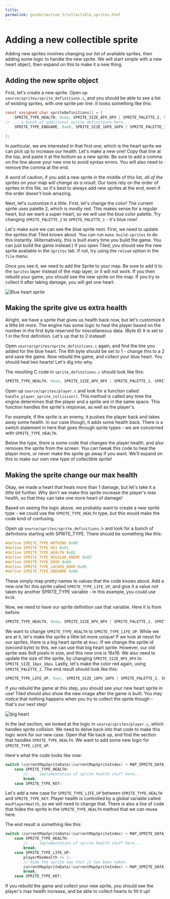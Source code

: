 ```yaml
---
title: 
permalink: guide/section_2/collectible_sprites.html
---
```

# Adding a new collectible sprite

Adding new sprites involves changing our list of available sprites, then adding some logic to handle the new sprite.
We will start simple with a new heart object, then expand on this to make it a new thing.

## Adding the new sprite object

First, let's create a new sprite. Open up `source/sprites/sprite_definitions.c`, and you should be able to see a list
of existing sprites, with one sprite per line. It looks something llke this:

```c
const unsigned char spriteDefinitions[] = {
    SPRITE_TYPE_HEALTH, 0xea, SPRITE_SIZE_8PX_8PX | SPRITE_PALETTE_2, SPRITE_ANIMATION_NONE, SPRITE_MOVEMENT_NONE, 1, 0x00, 0x00,
// ... a bunch of additional sprite definitions here...
    SPRITE_TYPE_ENDGAME, 0xe8, SPRITE_SIZE_16PX_16PX | SPRITE_PALETTE_1, SPRITE_ANIMATION_NONE, SPRITE_MOVEMENT_NONE, 0x00, 0x00, 0x00

};
```

In particular, we are interested in that first one, which is the heart sprite we can pick up to
increase our health. Let's make a new one! Copy that line at the top, and paste it at the bottom as
a new sprite. Be sure to add a comma on the line above your new one to avoid syntax errors. You will
also need to remove the comma at the end. 

A word of caution, if you add a new sprite in the middle of this list, _all of the sprites on your 
map will change as a result._ Our tools rely on the order of sprites in this file, so it's best
to always add new sprites at the end, even if the order doesn't look amazing.

Next, let's customize it a little. First, let's change the color! The current sprite uses palette 2, 
which is mostly red. This makes sense for a regular heart, but we want a super-heart, so we will use
the blue color palette. Try changing `SPRITE_PALETTE_2` to `SPRITE_PALETTE_1` - it's blue now! 

Let's make sure we can see the blue sprite next. First, we need to update the sprites that Tiled
knows about. You can run `make build-sprites` to do this instantly. (Alternatively, this is built
every time you build the game. You can just build the game instead.) If you open Tiled, you should
see the new sprite available in the `Sprites` tab. If not, try using the `reload` option in the
`file` menu.

Once you see it, we need to add the Sprite to your map. Be sure to add it to the `Sprites` layer
instead of the map layer, or it will not work. If you then rebuild your game, you should see the
new sprite on the map. If you try to collect it after taking damage, you will get one heart. 

![Blue heart sprite](../images/blue_heart.png)

## Making the sprite give us extra health

Alright, we have a sprite that gives us health back now, but let's customize it a little bit
more. The engine has some logic to heal the player based on the number in the first byte
reserved for miscellaneous data. (Byte 6) It is set to 1 in the first definition. Let's
up that to 2 instead! 

Open `source/sprites/sprite_definitions.c` again, and find the line you added for the blue
heart. The 6th byte should be set to 1 - change this to a 2 and save the game. Now rebuild
the game, and collect your blue heart. You should heal two hearts! Let's dig into why.

The resulting C code in `sprite_definitions.c` should look like this:
```c
SPRITE_TYPE_HEALTH, 0xea, SPRITE_SIZE_8PX_8PX | SPRITE_PALETTE_1, SPRITE_ANIMATION_NONE, SPRITE_MOVEMENT_NONE, 2, 0x00, 0x00
```

Open up `source/sprites/player.c` and look for a function called `handle_player_sprite_collision()`.
This method is called any time the engine determines that the player and a sprite are in
the same space. This function handles the sprite's response, as well as the player's. 

For example, if  the sprite is an enemy, it pushes the player back and takes away some 
health. In our case though, it adds some health back. There is a switch statement in here 
that goes through sprite types - we are concerned with `SPRITE_TYPE_HEALTH`.

Below the type, there is some code that changes the player health, and also removes
the sprite from the screen. You can tweak this code to heal the player more, or
never make the sprite go away if you want. We'll expand on this to make our own
new type of collectible sprite!

## Making the sprite change our max health

Okay, we made a heart that heals more than 1 damage, but let's take it a little bit
further. Why don't we make this sprite increase the player's max health, so that they
can take one more heart of damage!

Based on seeing the logic above, we probably want to create a new sprite type - we 
could use the `SPRITE_TYPE_HEALTH` type, but this would make the code kind of confusing.

Open up `source/sprites/sprite_definitions.h` and look for a bunch of definitions starting
with SPRITE_TYPE. There should be something like this: 

```c
#define SPRITE_TYPE_NOTHING 0x00
#define SPRITE_TYPE_KEY 0x01
#define SPRITE_TYPE_HEALTH 0x02
#define SPRITE_TYPE_REGULAR_ENEMY 0x03 
#define SPRITE_TYPE_DOOR 0x04
#define SPRITE_TYPE_LOCKED_DOOR 0x05
#define SPRITE_TYPE_ENDGAME 0x06
```

These simply map pretty names to values that the code knows about. Add a new one for
this sprite called `SPRITE_TYPE_LIFE_UP`, and give it a value not taken by another 
SPRITE_TYPE variable - in this example, you could use `0x10`. 

Now, we need to have our sprite definition use that variable. Here it is from before:

```c
SPRITE_TYPE_HEALTH, 0xea, SPRITE_SIZE_8PX_8PX | SPRITE_PALETTE_1, SPRITE_ANIMATION_NONE, SPRITE_MOVEMENT_NONE, 2, 0x00, 0x00
```

We want to change `SPRITE_TYPE_HEALTH` to `SPRITE_TYPE_LIFE_UP`. While we are at it, let's
make the sprite a little bit more unique! If we look at nesst for our sprites, there is
a big heart sprite at `0xec`. If we change the sprite id (second byte) to this, we can 
use that big heart sprite. However, our old sprite was 8x8 pixels in size, and this new 
one is 16x16. We also need to update the size of the sprite, by changing 
`SPRITE_SIZE_8PX_8PX` to `SPRITE_SIZE_16px_16px`. Lastly, let's make the color red again,
using `SPRITE_PALETTE_2`. The end result should look like this: 

```c
SPRITE_TYPE_LIFE_UP, 0xec, SPRITE_SIZE_16PX_16PX | SPRITE_PALETTE_2, SPRITE_ANIMATION_NONE, SPRITE_MOVEMENT_NONE, 2, 0x00, 0x00
```

If you rebuild the game at this step, you should see your new heart sprite in use!
Tiled should also show the new image after the game is built. You may notice that
nothing happens when you try to collect the sprite though - that's our next step!

![big heart](../images/big_heart.png)

In the last section, we looked at the logic in `source/sprites/player.c`, which 
handles sprite collision. We need to delve back into that code to make this logic
work for our new case. Open that file back up, and find the section that handles
`SPRITE_TYPE_HEALTH`. We want to add some new logic for `SPRITE_TYPE_LIFE_UP`.

Here's what the code looks like now: 

```c
switch (currentMapSpriteData[(currentMapSpriteIndex) + MAP_SPRITE_DATA_POS_TYPE]) {
    case SPRITE_TYPE_HEALTH:
        // ... implementation of sprite health stuff here...
        break;
    case SPRITE_TYPE_KEY:

```

Let's add a new case for `SPRITE_TYPE_LIFE_UP` between `SPRITE_TYPE_HEALTH` and 
`SPRITE_TYPE_KEY`. Player health is controlled by a global variable called 
`maxPlayerHealth`, so we will need to change that. There is also a line of code
that hides the sprite in the `SPRITE_TYPE_HEALTH` method that we can reuse here.

The end result is something like this: 

```c
switch (currentMapSpriteData[(currentMapSpriteIndex) + MAP_SPRITE_DATA_POS_TYPE]) {
    case SPRITE_TYPE_HEALTH:
        // ... implementation of sprite health stuff here...
        break;
    case SPRITE_TYPE_LIFE_UP:
        playerMaxHealth += 1;
        // Hide the sprite now that it has been taken.
        currentMapSpriteData[(currentMapSpriteIndex) + MAP_SPRITE_DATA_POS_TYPE] = SPRITE_TYPE_OFFSCREEN;
        break;
    case SPRITE_TYPE_KEY:

```

If you rebuild the game and collect your new sprite, you should see the player's
max health increase, and be able to collect hearts to fill it up!